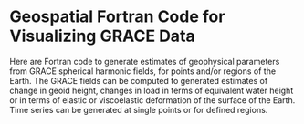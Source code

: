 
 # Geospatial Fortran Code for Visualizing GRACE Data
 
Here are Fortran code to generate estimates of geophysical parameters from GRACE spherical harmonic fields, for points and/or regions of the Earth. The GRACE fields can be computed to generated estimates of change in geoid height, changes in load in terms of equivalent water height or in terms of elastic or viscoelastic deformation of the surface of the Earth. Time series can be generated at single points or for defined regions. 
